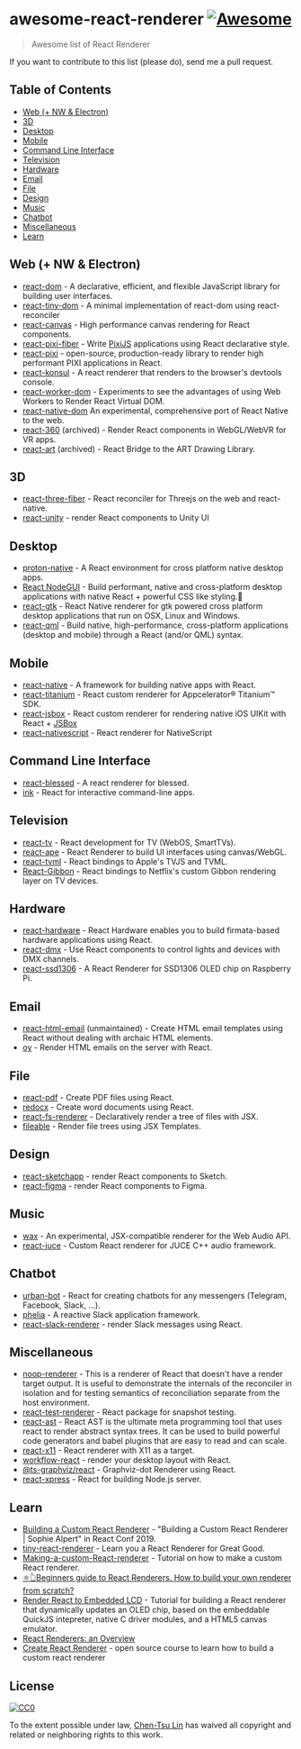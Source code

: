 ﻿# awesome-react-renderer [![Awesome](https://cdn.rawgit.com/sindresorhus/awesome/d7305f38d29fed78fa85652e3a63e154dd8e8829/media/badge.svg)](https://github.com/sindresorhus/awesome)

> Awesome list of React Renderer

If you want to contribute to this list (please do), send me a pull request.

## Table of Contents

<!-- MarkdownTOC depth=4 -->

- [Web (+ NW & Electron)](#web)
- [3D](#3d)
- [Desktop](#desktop)
- [Mobile](#mobile)
- [Command Line Interface](#cli)
- [Television](#tv)
- [Hardware](#hardware)
- [Email](#email)
- [File](#file)
- [Design](#design)
- [Music](#music)
- [Chatbot](#chatbot)
- [Miscellaneous](#Miscellaneous)
- [Learn](#learn)

<!-- /MarkdownTOC -->

<a name="web" />

## Web (+ NW & Electron)

* [react-dom](https://github.com/facebook/react/tree/main/packages/react-dom) - A declarative, efficient, and flexible JavaScript library for building user interfaces.
* [react-tiny-dom](https://github.com/jiayihu/react-tiny-dom) - A minimal implementation of react-dom using react-reconciler
* [react-canvas](https://github.com/Flipboard/react-canvas) - High performance canvas rendering for React components.
* [react-pixi-fiber](https://github.com/michalochman/react-pixi-fiber) - Write [PixiJS](http://www.pixijs.com/) applications using React declarative style.
* [react-pixi](https://github.com/inlet/react-pixi) - open-source, production-ready library to render high performant PIXI applications in React.
* [react-konsul](https://github.com/mohebifar/konsul) - A react renderer that renders to the browser's devtools console.
* [react-worker-dom](https://github.com/web-perf/react-worker-dom) - Experiments to see the advantages of using Web Workers to Render React Virtual DOM.
* [react-native-dom](https://github.com/vincentriemer/react-native-dom) An experimental, comprehensive port of React Native to the web.
* [react-360](https://github.com/facebookarchive/react-360) (archived) - Render React components in WebGL/WebVR for VR apps.
* [react-art](https://github.com/reactjs/react-art) (archived) - React Bridge to the ART Drawing Library.

<a name="3d" />

## 3D

* [react-three-fiber](https://github.com/react-spring/react-three-fiber) - React reconciler for Threejs on the web and react-native.
* [react-unity](https://github.com/ReactUnity/core) - render React components to Unity UI

<a name="desktop" />

## Desktop

* [proton-native](https://github.com/kusti8/proton-native) - A React environment for cross platform native desktop apps.
* [React NodeGUI](https://github.com/nodegui/react-nodegui) - Build performant, native and cross-platform desktop applications with native React + powerful CSS like styling.🚀
* [react-gtk](https://github.com/codejamninja/react-gtk) - React Native renderer for gtk powered cross platform desktop applications that run on OSX, Linux and Windows.
* [react-qml](https://github.com/longseespace/react-qml) - Build native, high-performance, cross-platform applications (desktop and mobile) through a React (and/or QML) syntax.

<a name="mobile" />

## Mobile

* [react-native](https://github.com/facebook/react-native) - A framework for building native apps with React.
* [react-titanium](https://github.com/yuchi/react-titanium) - React custom renderer for Appcelerator® Titanium™ SDK.
* [react-jsbox](https://github.com/Nicify/react-jsbox) - React custom renderer for rendering native iOS UIKit with React + [JSBox](https://docs.xteko.com/#/en/uikit/intro)
* [react-nativescript](https://github.com/shirakaba/react-nativescript) - React renderer for NativeScript

<a name="cli" />

## Command Line Interface

* [react-blessed](https://github.com/Yomguithereal/react-blessed) - A react renderer for blessed.
* [ink](https://github.com/vadimdemedes/ink) - React for interactive command-line apps.

<a name="tv" />

## Television

* [react-tv](https://github.com/raphamorim/react-tv) - React development for TV (WebOS, SmartTVs).
* [react-ape](https://github.com/raphamorim/react-ape) - React Renderer to build UI interfaces using canvas/WebGL.
* [react-tvml](https://github.com/sergioramos/react-tvml) - React bindings to Apple's TVJS and TVML.
* [React-Gibbon](http://techblog.netflix.com/2017/01/crafting-high-performance-tv-user.html) - React bindings to Netflix's custom Gibbon rendering layer on TV devices.

<a name="hardware" />

## Hardware

* [react-hardware](https://github.com/iamdustan/react-hardware) - React Hardware enables you to build firmata-based hardware applications using React.
* [react-dmx](https://github.com/alexanderson1993/react-dmx) - Use React components to control lights and devices with DMX channels.
* [react-ssd1306](https://github.com/doodlewind/react-ssd1306) - A React Renderer for SSD1306 OLED chip on Raspberry Pi.

<a name="email" />

## Email

* [react-html-email](https://github.com/chromakode/react-html-email) (unmaintained) - Create HTML email templates using React without dealing with archaic HTML elements.
* [oy](https://github.com/revivek/oy) - Render HTML emails on the server with React.

<a name="file" />

## File

* [react-pdf](https://github.com/diegomura/react-pdf) - Create PDF files using React.
* [redocx](https://github.com/nitin42/redocx) - Create word documents using React.
* [react-fs-renderer](https://github.com/ericvicenti/react-fs-renderer) - Declaratively render a tree of files with JSX.
* [fileable](https://github.com/johnhenry/fileable) - Render file trees using JSX Templates.

<a name="design" />

## Design

* [react-sketchapp](https://github.com/airbnb/react-sketchapp) - render React components to Sketch.
* [react-figma](https://github.com/react-figma/react-figma) - render React components to Figma.

<a name="music" />

## Music

* [wax](https://github.com/jamesseanwright/wax) - An experimental, JSX-compatible renderer for the Web Audio API.
* [react-juce](https://github.com/nick-thompson/react-juce) - Custom React renderer for JUCE C++ audio framework.

<a name="chatbot" />

## Chatbot

* [urban-bot](https://github.com/urban-bot/urban-bot) - React for creating chatbots for any messengers (Telegram, Facebook, Slack, ...).
* [phelia](https://github.com/maxchehab/phelia) - A reactive Slack application framework.
* [react-slack-renderer](https://github.com/CentaurWarchief/react-slack-renderer) - render Slack messages using React.

<a name="miscellaneous" />

## Miscellaneous

* [noop-renderer](https://github.com/facebook/react/tree/main/packages/react-noop-renderer) - This is a renderer of React that doesn't have a render target output. It is useful to demonstrate the internals of the reconciler in isolation and for testing semantics of reconciliation separate from the host environment.
* [react-test-renderer](https://github.com/facebook/react/tree/main/packages/react-test-renderer) - React package for snapshot testing.
* [react-ast](https://github.com/codejamninja/react-ast) - React AST is the ultimate meta programming tool that uses react to render abstract syntax trees. It can be used to build powerful code generators and babel plugins that are easy to read and can scale.
* [react-x11](https://github.com/sidorares/react-x11) - React renderer with X11 as a target.
* [workflow-react](https://github.com/havardh/workflow/tree/master/packages/workflow-react) - render your desktop layout with React.
* [@ts-graphviz/react](https://github.com/ts-graphviz/react) - Graphviz-dot Renderer using React.
* [react-xpress](https://github.com/gigantz/react-xpress) - React for building Node.js server.

<a name="learn" />

## Learn

* [Building a Custom React Renderer](https://www.youtube.com/watch?v=CGpMlWVcHok) - "Building a Custom React Renderer | Sophie Alpert" in React Conf 2019.
* [tiny-react-renderer](https://github.com/iamdustan/tiny-react-renderer) - Learn you a React Renderer for Great Good.
* [Making-a-custom-React-renderer](https://github.com/nitin42/Making-a-custom-React-renderer) - Tutorial on how to make a custom React renderer.
* [⚛️👆Beginners guide to React Renderers. How to build your own renderer from scratch?](https://blog.atulr.com/react-custom-renderer-1/)
* [Render React to Embedded LCD](https://github.com/doodlewind/react-ssd1306/blob/master/docs/tutorial.md) - Tutorial for building a React renderer that dynamically updates an OLED chip, based on the embeddable QuickJS intepreter, native C driver modules, and a HTML5 canvas emulator.
* [React Renderers: an Overview](https://dev.to/lessmess/react-renderers-an-overview-34f3)
* [Create React Renderer](https://github.com/codejamninja/create-react-renderer) - open source course to learn how to build a custom react renderer

## License

[![CC0](http://i.creativecommons.org/p/zero/1.0/88x31.png)](http://creativecommons.org/publicdomain/zero/1.0/)

To the extent possible under law, [Chen-Tsu Lin](https://github.com/chentsulin) has waived all copyright and related or neighboring rights to this work.
